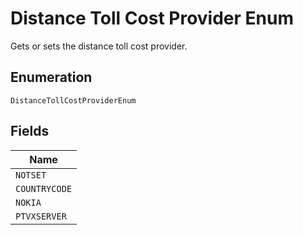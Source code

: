 
# Distance Toll Cost Provider Enum

Gets or sets the distance toll cost provider.

## Enumeration

`DistanceTollCostProviderEnum`

## Fields

| Name |
|  --- |
| `NOTSET` |
| `COUNTRYCODE` |
| `NOKIA` |
| `PTVXSERVER` |

